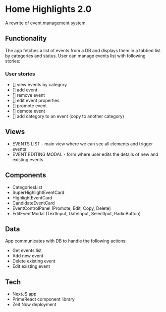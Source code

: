 # Home Highlights 2.0
A rewrite of event management system.


## Functionality
The app fetches a list of events from a DB and displays them in a tabbed list by categories and status. User can manage events list with following stories:

### User stories
* [] view events by category
* [] add event
* [] remove event
* [] edit event properties
* [] promote event
* [] demote event
* [] add category to an event (copy to another category)

## Views 
* EVENTS LIST - main view where we can see all elements and trigger events
* EVENT EDITING MODAL - form where user edits the details of new and existing events 

## Components
* CategoriesList
* SuperHighlightEventCard
* HighlightEventCard
* CandidateEventCard
* EventControlPanel (Promote, Edit, Copy, Delete)
* EditEventModal (TextInput, DateInput, SelectIput, RadioButton)

## Data
App communicates with DB to handle the following actions:
* Get events list
* Add new event
* Delete existing event
* Edit existing event

## Tech
* NextJS app
* PrimeReact component library
* Zeit Now deployment
